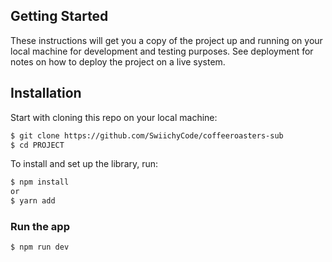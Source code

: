 ## Getting Started

These instructions will get you a copy of the project up and running on your local machine for development and testing purposes. See deployment for notes on how to deploy the project on a live system.

## Installation

Start with cloning this repo on your local machine:

```sh
$ git clone https://github.com/SwiichyCode/coffeeroasters-sub
$ cd PROJECT
```

To install and set up the library, run:

```sh
$ npm install
or
$ yarn add
```

### Run the app

```sh
$ npm run dev
```
